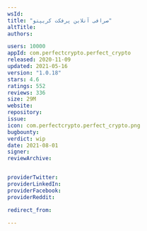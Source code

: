```yaml
---
wsId: 
title: "صرافی آنلاین پرفکت کریپتو"
altTitle: 
authors:

users: 10000
appId: com.perfectcrypto.perfect_crypto
released: 2020-11-09
updated: 2021-05-16
version: "1.0.18"
stars: 4.6
ratings: 552
reviews: 336
size: 29M
website: 
repository: 
issue: 
icon: com.perfectcrypto.perfect_crypto.png
bugbounty: 
verdict: wip
date: 2021-08-01
signer: 
reviewArchive:


providerTwitter: 
providerLinkedIn: 
providerFacebook: 
providerReddit: 

redirect_from:

---
```




